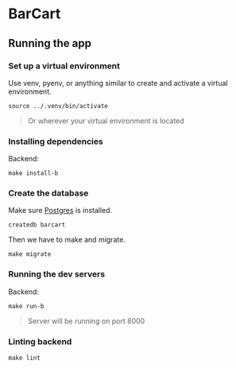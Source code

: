 # BarCart

## Running the app

### Set up a virtual environment

Use venv, pyenv, or anything similar to create and activate a virtual environment.

```shell
source ../.venv/bin/activate
```
> Or wherever your virtual environment is located

### Installing dependencies

Backend:
```shell
make install-b
```

<!-- Frontend:
```shell
make install-fe
``` -->

### Create the database

Make sure [Postgres](https://postgresapp.com/) is installed.

```shell
createdb barcart
```

Then we have to make and migrate.

```shell
make migrate
```

### Running the dev servers

Backend:
```shell
make run-b
```
> Server will be running on port 8000

<!-- Frontend:
```shell
make run-frontend
```
> Server will be running on port 8080 -->

### Linting backend

```shell
make lint
```

<!-- ### Running tests

```shell
make test
``` -->
